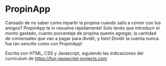# PropinApp

Cansado de no saber como repartir la propina cuando salís a comer con tus amigos? PropinApp te lo resuelve rápidamente! Solo tenés que introducir el monto gastado, cuanto porcentaje de propina querés agregar, la cantidad de comensales que van a pagar para dividir, y listo! Dividir la cuenta nunca fue tan sencillo como con PropinApp!

Escrita con HTML, CSS y Javascript, siguiendo las indicaciones del curriculum de https://fun-javascript-projects.com
